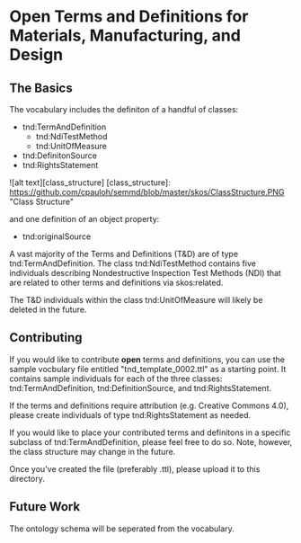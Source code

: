# Open Terms and Definitions for Materials, Manufacturing, and Design
## The Basics
The vocabulary includes the definiton of a handful of classes:
* tnd:TermAndDefinition
  * tnd:NdiTestMethod
  * tnd:UnitOfMeasure
* tnd:DefinitonSource
* tnd:RightsStatement

![alt text][class_structure]
[class_structure]: https://github.com/cpauloh/semmd/blob/master/skos/ClassStructure.PNG "Class Structure"

and one definition of an object property:
* tnd:originalSource

A vast majority of the Terms and Definitions (T&D) are of type tnd:TermAndDefinition.  The class tnd:NdiTestMethod contains five individuals describing Nondestructive Inspection Test Methods (NDI) that are related to other terms and definitions via skos:related.

The T&D individuals within the class tnd:UnitOfMeasure will likely be deleted in the future.

## Contributing
If you would like to contribute **open** terms and definitions, you can use the sample vocbulary file entitled "tnd_template_0002.ttl" as a starting point. It contains sample individuals for each of the three classes:  tnd:TermAndDefinition, tnd:DefinitionSource, and tnd:RightsStatement.

If the terms and definitions require attribution (e.g. Creative Commons 4.0), please create individuals of type tnd:RightsStatement as needed.

If you would like to place your contributed terms and definitons in a specific subclass of tnd:TermAndDefinition, please feel free to do so.  Note, however, the class structure may change in the future.

Once you've created the file (preferably .ttl), please upload it to this directory.

## Future Work
The ontology schema will be seperated from the vocabulary.

